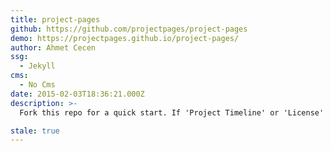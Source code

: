 ```yaml
---
title: project-pages
github: https://github.com/projectpages/project-pages
demo: https://projectpages.github.io/project-pages/
author: Ahmet Cecen
ssg:
  - Jekyll
cms:
  - No Cms
date: 2015-02-03T18:36:21.000Z
description: >-
  Fork this repo for a quick start. If 'Project Timeline' or 'License' appeared on your nav bar, Look Below!

stale: true
---
```

